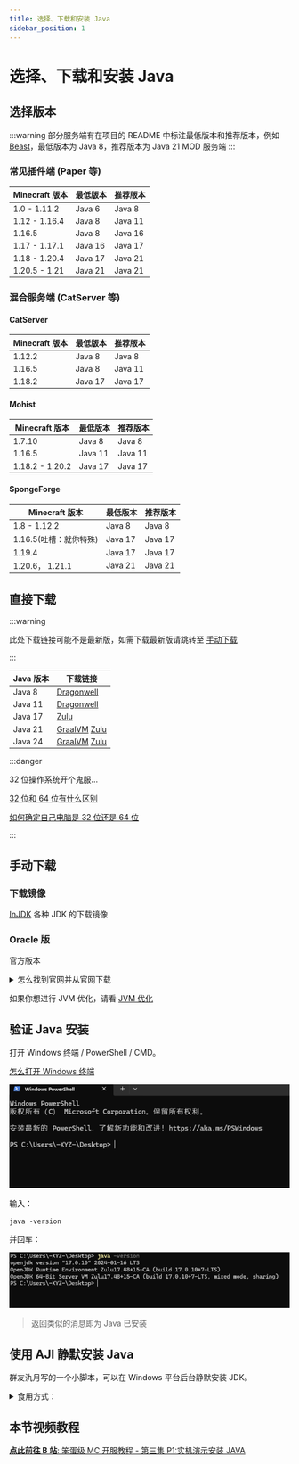 ```yaml
---
title: 选择、下载和安装 Java
sidebar_position: 1
---
```


# 选择、下载和安装 Java

## 选择版本

:::warning
部分服务端有在项目的 README 中标注最低版本和推荐版本，例如 [Beast](https://github.com/HomoMC/Beast)，最低版本为 Java
8，推荐版本为 Java 21
MOD 服务端
:::

### 常见插件端 (Paper 等)

| Minecraft 版本  | 最低版本    | 推荐版本    |
|---------------|---------|---------|
| 1.0 - 1.11.2  | Java 6  | Java 8  |
| 1.12 - 1.16.4 | Java 8  | Java 11 |
| 1.16.5        | Java 8  | Java 16 |
| 1.17 - 1.17.1 | Java 16 | Java 17 |
| 1.18 - 1.20.4 | Java 17 | Java 21 |
| 1.20.5 - 1.21 | Java 21 | Java 21 |

### 混合服务端 (CatServer 等)

#### CatServer

| Minecraft 版本 | 最低版本    | 推荐版本    |
|--------------|---------|---------|
| 1.12.2       | Java 8  | Java 8  |
| 1.16.5       | Java 8  | Java 11 |
| 1.18.2       | Java 17 | Java 17 |

#### Mohist

| Minecraft 版本    | 最低版本    | 推荐版本    |
|-----------------|---------|---------|
| 1.7.10          | Java 8  | Java 8  |
| 1.16.5          | Java 11 | Java 11 |
| 1.18.2 - 1.20.2 | Java 17 | Java 17 |

#### SpongeForge

| Minecraft 版本    | 最低版本    | 推荐版本    |
|-----------------|---------|---------|
| 1.8 - 1.12.2    | Java 8  | Java 8  |
| 1.16.5(吐槽：就你特殊) | Java 17 | Java 17 |
| 1.19.4          | Java 17 | Java 17 |
| 1.20.6， 1.21.1  | Java 21 | Java 21 |

## 直接下载

:::warning

此处下载链接可能不是最新版，如需下载最新版请跳转至 [手动下载](#%E6%89%8B%E5%8A%A8%E4%B8%8B%E8%BD%BD)

:::

<!--markdownlint-disable line-length-->

| Java 版本 | 下载链接                                                                                               |
|---------|----------------------------------------------------------------------------------------------------|
| Java 8  | [Dragonwell](https://dragonwell-jdk.io/)                                                           |
| Java 11 | [Dragonwell](https://dragonwell-jdk.io/)                                                           |
| Java 17 | [Zulu](https://d10.injdk.cn/openjdk/zulu/17/)                                                      |
| Java 21 | [GraalVM](https://d10.injdk.cn/openjdk/graalvm/21/)  [Zulu](https://d10.injdk.cn/openjdk/zulu/21/) |
| Java 24 | [GraalVM](https://d10.injdk.cn/openjdk/graalvm/24/) [Zulu](https://d10.injdk.cn/openjdk/zulu/24/)  |

<!--markdownlint-enable line-length-->

:::danger

32 位操作系统开个鬼服...

[32 位和 64 位有什么区别](https://cn.bing.com/search?q=32%E4%BD%8D%2064%E4%BD%8D%E6%98%AF%E4%BB%80%E4%B9%88%E6%84%8F%E6%80%9D)

[如何确定自己电脑是 32 位还是 64 位](https://cn.bing.com/search?q=%E5%A6%82%E4%BD%95%E7%A1%AE%E5%AE%9A%E8%87%AA%E5%B7%B1%E7%94%B5%E8%84%91%E6%98%AF32%E4%BD%8D%E8%BF%98%E6%98%AF64%E4%BD%8D)

:::

## 手动下载

### 下载镜像

[InJDK](https://d10.injdk.cn/openjdk/) 各种 JDK 的下载镜像

### Oracle 版

官方版本

<details>
  <summary>怎么找到官网并从官网下载</summary>

![](_images/Oracle-1.png)
![](_images/Oracle-2.png)
![](_images/Oracle-3.png)
![](_images/Oracle-4.png)

如果再往下翻的话可以看到 Java 8 / 11。

![](_images/Oracle-5.png)

但是在这里 Java 8 需要登录才能下载。

你可以在下方链接直接下载 Java 8：

https://www.java.com/zh-CN/download/
</details>

如果你想进行 JVM 优化，请看 [JVM 优化](https://nitwikit.8aka.org/Java/optimize/jvm)

## 验证 Java 安装

打开 Windows 终端 / PowerShell / CMD。

[怎么打开 Windows 终端](https://cn.bing.com/search?q=%E6%80%8E%E4%B9%88%E6%89%93%E5%BC%80windows%E6%8E%A7%E5%88%B6%E5%8F%B0)

![](_images/cmd-1.png)

输入：

```shell
java -version
```

并回车：

![](_images/cmd-2.png)

> 返回类似的消息即为 Java 已安装

## 使用 AJI 静默安装 Java

群友氿月写的一个小脚本，可以在 Windows 平台后台静默安装 JDK。

<details>
<summary>食用方式：</summary>

1. 打开此链接下载 AJI: https://github.com/Lafcadia/AJI/releases/download/v0.0.2/main.exe
2. 下好了，右键选择以管理员权限打开 (如果不以管理员权限打开就无法绑定 Java 环境变量，虽然不给管理员权限程序也能正常运行，并安装
   Java，但可能会在后续阶段出现问题)
3. ![示意图](https://github.com/user-attachments/assets/28035c47-d34b-4b38-b895-29f38366bef9)
4. 选择合适的版本的 Java，点击 `Install Java`，下载。
5. 不要关闭窗口，直到下方的提示栏从 `Installing...` 变为 `Complete.`

</details>

## 本节视频教程

[**点此前往 B 站**: 笨蛋级 MC 开服教程 - 第三集 P1:实机演示安装 JAVA](https://www.bilibili.com/video/BV1eT42167iZ/)
